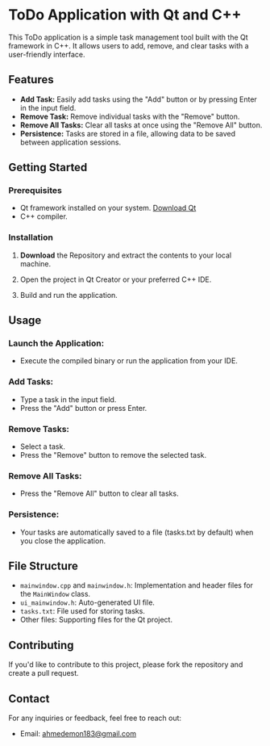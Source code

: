 # ToDo Application with Qt and C++

This ToDo application is a simple task management tool built with the Qt framework in C++. It allows users to add, remove, and clear tasks with a user-friendly interface.

## Features

- **Add Task:** Easily add tasks using the "Add" button or by pressing Enter in the input field.
- **Remove Task:** Remove individual tasks with the "Remove" button.
- **Remove All Tasks:** Clear all tasks at once using the "Remove All" button.
- **Persistence:** Tasks are stored in a file, allowing data to be saved between application sessions.

## Getting Started

### Prerequisites

- Qt framework installed on your system. [Download Qt](https://www.qt.io/download)
- C++ compiler.

### Installation

1. **Download** the Repository and extract the contents to your local machine.

2. Open the project in Qt Creator or your preferred C++ IDE.
3. Build and run the application.

## Usage

### Launch the Application:

- Execute the compiled binary or run the application from your IDE.

### Add Tasks:

- Type a task in the input field.
- Press the "Add" button or press Enter.

### Remove Tasks:

- Select a task.
- Press the "Remove" button to remove the selected task.

### Remove All Tasks:

- Press the "Remove All" button to clear all tasks.

### Persistence:

- Your tasks are automatically saved to a file (tasks.txt by default) when you close the application.

## File Structure

- `mainwindow.cpp` and `mainwindow.h`: Implementation and header files for the `MainWindow` class.
- `ui_mainwindow.h`: Auto-generated UI file.
- `tasks.txt`: File used for storing tasks.
- Other files: Supporting files for the Qt project.

## Contributing

If you'd like to contribute to this project, please fork the repository and create a pull request.

## Contact

For any inquiries or feedback, feel free to reach out:

- Email: ahmedemon183@gmail.com
